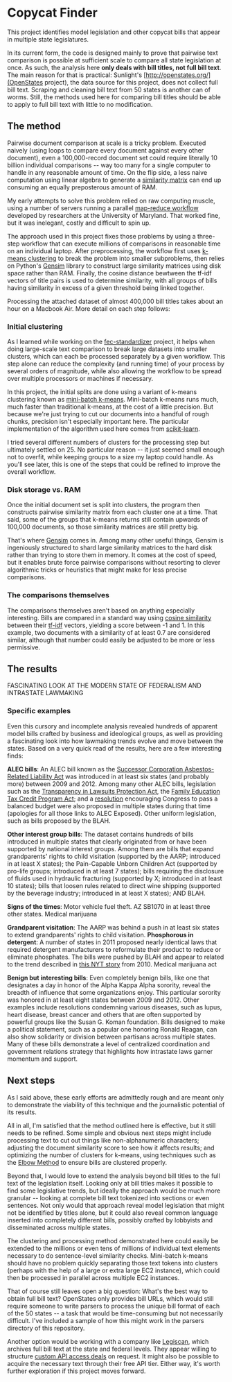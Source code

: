 Copycat Finder
==============

This project identifies model legislation and other copycat bills that appear in multiple state legislatures.

In its current form, the code is designed mainly to prove that pairwise text comparison is possible at sufficient scale to compare all state legislation at once. As such, the analysis here **only deals with bill titles, not full bill text**. The main reason for that is practical: Sunlight's [http://openstates.org/](OpenStates project), the data source for this project, does not collect full bill text. Scraping and cleaning bill text from 50 states is another can of worms. Still, the methods used here for comparing bill titles should be able to apply to full bill text with little to no modification.

## The method

Pairwise document comparison at scale is a tricky problem. Executed naively (using loops to compare every document against every other document), even a 100,000-record document set could require literally 10 billion individual comparisons -- way too many for a single computer to handle in any reasonable amount of time. On the flip side, a less naive computation using linear algebra to generate a [similarity matrix](http://en.wikipedia.org/wiki/Similarity_matrix) can end up consuming an equally preposterous amount of RAM.

My early attempts to solve this problem relied on raw computing muscle, using a number of servers running a parallel [map-reduce workflow](https://github.com/cjdd3b/pairwise-mapreduce) developed by researchers at the University of Maryland. That worked fine, but it was inelegant, costly and difficult to spin up.

The approach used in this project fixes those problems by using a three-step workflow that can execute millions of comparisons in reasonable time on an individual laptop. After preprocessing, the workflow first uses [k-means clustering](http://en.wikipedia.org/wiki/K-means_clustering) to break the problem into smaller subproblems, then relies on Python's [Gensim](http://radimrehurek.com/gensim/) library to construct large similarity matrices using disk space rather than RAM. Finally, the cosine distance bewtween the tf-idf vectors of title pairs is used to determine similarity, with all groups of bills having similarity in excess of a given threshold being linked together.

Processing the attached dataset of almost 400,000 bill titles takes about an hour on a Macbook Air. More detail on each step follows:

### Initial clustering

As I learned while working on the [fec-standardizer](https://github.com/cjdd3b/fec-standardizer) project, it helps when doing large-scale text comparison to break large datasets into smaller clusters, which can each be processed separately by a given workflow. This step alone can reduce the complexity (and running time) of your process by several orders of magnitude, while also allowing the workflow to be spread over multiple processors or machines if necessary.

In this project, the initial splits are done using a variant of k-means clustering known as [mini-batch k-means](http://www.eecs.tufts.edu/~dsculley/papers/fastkmeans.pdf). Mini-batch k-means runs much, much faster than traditional k-means, at the cost of a little precision. But because we're just trying to cut our documents into a handful of rough chunks, precision isn't especially important here. The particular implementation of the algorithm used here comes from [scikit-learn](http://scikit-learn.org/dev/modules/generated/sklearn.cluster.MiniBatchKMeans.html).

I tried several different numbers of clusters for the processing step but ultimately settled on 25. No particular reason -- it just seemed small enough not to overfit, while keeping groups to a size my laptop could handle. As you'll see later, this is one of the steps that could be refined to improve the overall workflow.

### Disk storage vs. RAM

Once the initial document set is split into clusters, the program then constructs pairwise similarity matrix from each cluster one at a time. That said, some of the groups that k-means returns still contain upwards of 100,000 documents, so those similarity matrices are still pretty big.

That's where [Gensim](http://radimrehurek.com/gensim/) comes in. Among many other useful things, Gensim is ingeniously structured to shard large similarity matrices to the hard disk rather than trying to store them in memory. It comes at the cost of speed, but it enables brute force pairwise comparisons without resorting to clever algorithmic tricks or heuristics that might make for less precise comparisons.

### The comparisons themselves

The comparisons themselves aren't based on anything especially interesting. Bills are compared in a standard way using [cosine similarity](http://en.wikipedia.org/wiki/Cosine_similarity) between their [tf-idf](http://en.wikipedia.org/wiki/Tf%E2%80%93idf) vectors, yielding a score between -1 and 1. In this example, two documents with a similarity of at least 0.7 are considered similar, although that number could easily be adjusted to be more or less permissive.

## The results

FASCINATING LOOK AT THE MODERN STATE OF FEDERALISM AND INTRASTATE LAWMAKING

### Specific examples

Even this cursory and incomplete analysis revealed hundreds of apparent model bills crafted by business and ideological groups, as well as providing a fascinating look into how lawmaking trends evolve and move between the states. Based on a very quick read of the results, here are a few interesting finds:

**ALEC bills**: An ALEC bill known as the [Successor Corporation Asbestos-Related Liability Act](http://www.alecexposed.org/w/images/9/9a/0E2-Successor_Asbestos-Related_Liability_Fairness_Act_Exposed.pdf) was introduced in at least six states (and probably more) between 2009 and 2012. Among many other ALEC bills, legislation such as the [Transparency in Lawsuits Protection Act](http://www.alec.org/initiatives/expanding-the-law-under-the-new-restatement-of-torts/transparency-in-the-creation-of-new-ways-to-sue/), the [Family Education Tax Credit Program Act](http://alecexposed.org/w/images/7/77/2D9-THE_FAMILY_EDUCATION_TAX_CREDIT_PROGRAM_ACT_Exposed.pdf); and a [resolution](http://www.alecexposed.org/w/images/9/9d/8B17-The_Balanced_Budget_Amendment_Resolution_exposed.pdf) encouraging Congress to pass a balanced budget were also proposed in multiple states during that time (apologies for all those links to ALEC Exposed). Other uniform legislation, such as bills proposed by the BLAH.

**Other interest group bills**: The dataset contains hundreds of bills introduced in multiple states that clearly originated from or have been supported by national interest groups. Among them are bills that expand grandparents' rights to child visitation (supported by the AARP; introduced in at least X states); the Pain-Capable Unborn Children Act (supported by pro-life groups; introduced in at least 7 states); bills requiring the disclosure of fluids used in hydraulic fracturing (supported by X; introduced in at least 10 states); bills that loosen rules related to direct wine shipping (supported by the beverage industry; introduced in at least X states); AND BLAH.

**Signs of the times**: Motor vehicle fuel theft. AZ SB1070 in at least three other states. Medical marijuana

**Grandparent visitation**: The AARP was behind a push in at least six states to extend grandparents' rights to child visitation. **Phosphorous in detergent**: A number of states in 2011 proposed nearly identical laws that required detergent manufacturers to reformulate their product to reduce or eliminate phosphates. The bills were pushed by BLAH and appear to related to the trend described in [this NYT story](http://www.nytimes.com/2010/09/19/science/earth/19clean.html) from 2010. Medical marijuana act

**Benign but interesting bills**: Even completely benign bills, like one that designates a day in honor of the Alpha Kappa Alpha sorority, reveal the breadth of influence that some organizations enjoy. This particular sorority was honored in at least eight states between 2009 and 2012. Other examples include resolutions condemning various diseases, such as lupus, heart disease, breast cancer and others that are often supported by powerful groups like the Susan G. Koman foundation. Bills designed to make a political statement, such as a popular one honoring Ronald Reagan, can also show solidarity or division between partisans across multiple states. Many of these bills demonstrate a level of centralized coordination and government relations strategy that highlights how intrastate laws garner momentum and support.

## Next steps

As I said above, these early efforts are admittedly rough and are meant only to demonstrate the viability of this technique and the journalistic potential of its results.

All in all, I'm satisfied that the method outlined here is effective, but it still needs to be refined. Some simple and obvious next steps might include processing text to cut out things like non-alphanumeric characters; adjusting the document similarity score to see how it affects results; and optimizing the number of clusters for k-means, using techniques such as the [Elbow Method](http://en.wikipedia.org/wiki/Determining_the_number_of_clusters_in_a_data_set) to ensure bills are clustered properly. 

Beyond that, I would love to extend the analysis beyond bill titles to the full text of the legislation itself. Looking only at bill titles makes it possible to find some legislative trends, but ideally the approach would be much more granular -- looking at complete bill text tokenized into sections or even sentences. Not only would that approach reveal model legislation that might not be identified by titles alone, but it could also reveal common language inserted into completely different bills, possibly crafted by lobbyists and disseminated across multiple states.

The clustering and processing method demonstrated here could easily be extended to the millions or even tens of millions of individual text elements necessary to do sentence-level similarity checks. Mini-batch k-means should have no problem quickly separating those text tokens into clusters (perhaps with the help of a large or extra large EC2 instance), which could then be processed in parallel across multiple EC2 instances.

That of course still leaves open a big question: What's the best way to obtain full bill text? OpenStates only provides bill URLs, which would still require someone to write parsers to process the unique bill format of each of the 50 states -- a task that would be time-consuming but not necessarily difficult. I've included a sample of how this might work in the parsers directory of this repository.

Another option would be working with a company like [Legiscan](http://legiscan.com/), which archives full bill text at the state and federal levels. They appear willing to structure [custom API access deals](http://legiscan.com/features) on request. It might also be possible to acquire the necessary text through their free API tier. Either way, it's worth further exploration if this project moves forward.